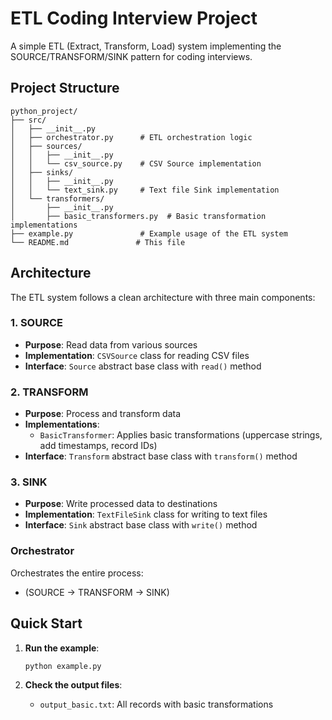 # ETL Coding Interview Project

A simple ETL (Extract, Transform, Load) system implementing the SOURCE/TRANSFORM/SINK pattern for coding interviews.

## Project Structure

```
python_project/
├── src/
│   ├── __init__.py
│   ├── orchestrator.py      # ETL orchestration logic
│   ├── sources/
│   │   ├── __init__.py
│   │   └── csv_source.py    # CSV Source implementation
│   ├── sinks/
│   │   ├── __init__.py
│   │   └── text_sink.py     # Text file Sink implementation
│   └── transformers/
│       ├── __init__.py
│       ├── basic_transformers.py  # Basic transformation implementations
├── example.py               # Example usage of the ETL system
└── README.md               # This file
```

## Architecture

The ETL system follows a clean architecture with three main components:

### 1. SOURCE
- **Purpose**: Read data from various sources
- **Implementation**: `CSVSource` class for reading CSV files
- **Interface**: `Source` abstract base class with `read()` method

### 2. TRANSFORM
- **Purpose**: Process and transform data
- **Implementations**: 
  - `BasicTransformer`: Applies basic transformations (uppercase strings, add timestamps, record IDs)
- **Interface**: `Transform` abstract base class with `transform()` method

### 3. SINK
- **Purpose**: Write processed data to destinations
- **Implementation**: `TextFileSink` class for writing to text files
- **Interface**: `Sink` abstract base class with `write()` method

### Orchestrator
Orchestrates the entire process:
-   (SOURCE → TRANSFORM → SINK)

## Quick Start

1. **Run the example**:
   ```bash
   python example.py
   ```

2. **Check the output files**:
   - `output_basic.txt`: All records with basic transformations
